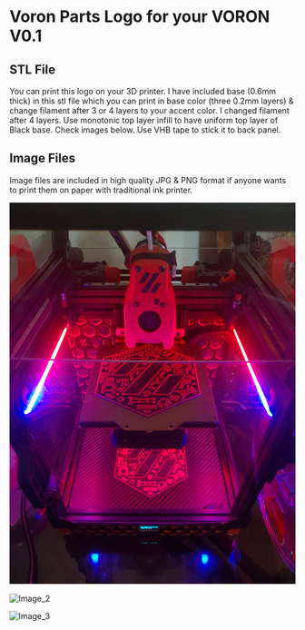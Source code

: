 # Voron Parts Logo for your VORON V0.1

## STL File
You can print this logo on your 3D printer. I have included base (0.6mm thick) in this stl file which you can print in base color (three 0.2mm layers) & change filament after 3 or 4 layers to your accent color. I changed filament after 4 layers. Use monotonic top layer infill to have uniform top layer of Black base. Check images below. Use VHB tape to stick it to back panel.

## Image Files
Image files are included in high quality JPG & PNG format if anyone wants to print them on paper with traditional ink printer.

![Image_1](Images/Image_1.jpg)

![Image_2](Images/Image_2.jpg)

![Image_3](Images/Image_3.jpg)
